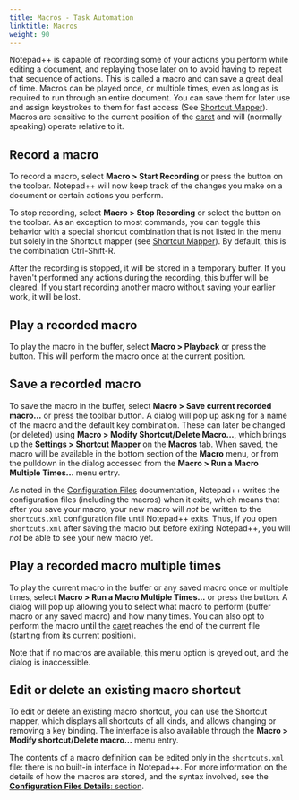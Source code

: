 ```yaml
---
title: Macros - Task Automation
linktitle: Macros
weight: 90
---
```


Notepad++ is capable of recording some of your actions you perform while editing
a document, and replaying those later on to avoid having to repeat that sequence
of actions. This is called a macro and can save a great deal of time. Macros
can be played once, or multiple times, even as long as is required to run through
an entire document. You can save them for later use and assign keystrokes to
them for fast access (See [Shortcut Mapper](../preferences/#shortcut-mapper)).
Macros are sensitive to the current position of the [caret](#caret-and-cursor "typing/insertion cursor") and will (normally
speaking) operate relative to it.


## Record a macro

To record a macro, select **Macro > Start Recording** or press the  button on the
toolbar. Notepad++ will now keep track of the changes you make on a document or
certain actions you perform.

To stop recording, select **Macro > Stop Recording** or select the  button on the
toolbar. As an exception to most commands, you can toggle this behavior with a
special shortcut combination that is not listed in the menu but solely in the
Shortcut mapper (see [Shortcut Mapper](../preferences/#shortcut-mapper)).
By default, this is the combination Ctrl-Shift-R.

After the recording is stopped, it will be stored in a temporary buffer. If you
haven't performed any actions during the recording, this buffer will be cleared. If you start
recording another macro without saving your earlier work, it will be lost.


## Play a recorded macro

To play the macro in the buffer, select **Macro > Playback** or press the button.
This will perform the macro once at the current position.


## Save a recorded macro

To save the macro in the buffer, select **Macro > Save current recorded macro...** or
press the toolbar button. A dialog will pop up asking for a name of the macro and the
default key combination. These can later be changed (or deleted) using
**Macro > Modify Shortcut/Delete Macro...**, which brings up the
[**Settings > Shortcut Mapper**](../preferences/#shortcut-mapper) on the **Macros** tab.
When saved, the macro will be available in the bottom section of the **Macro** menu, or
from the pulldown in the dialog accessed from the **Macro > Run a Macro Multiple Times...**
menu entry.

As noted in the [Configuration Files](../config-files) documentation, Notepad++
writes the configuration files (including the macros) when it exits, which means that
after you save your macro, your new macro will _not_ be written to the `shortcuts.xml`
configuration file until Notepad++ exits.  Thus, if you open `shortcuts.xml` after saving
the macro but before exiting Notepad++, you will _not_ be able to see your new macro yet.

## Play a recorded macro multiple times

To play the current macro in the buffer or any saved macro once or multiple
times, select **Macro > Run a Macro Multiple Times...** or press the button.
A dialog will pop up allowing you to select what macro to perform (buffer
macro or any saved macro) and how many times. You can also opt to perform the
macro until the [caret](#caret-and-cursor "typing/insertion cursor") reaches the end of the current file (starting from
its current position).

Note that if no macros are available, this menu option is greyed out, and
the dialog is inaccessible.


## Edit or delete an existing macro shortcut

To edit or delete an existing macro shortcut, you can use the Shortcut mapper,
which displays all shortcuts of all kinds, and allows changing or removing a key
binding. The interface is also available through the **Macro > Modify
shortcut/Delete macro...** menu entry.

The contents of a macro definition can be edited only in the `shortcuts.xml`
file: there is no built-in interface in Notepad++.  For more information on
the details of how the macros are stored, and the syntax involved, see the
[**Configuration Files Details**: **<Macros>** section](../config-files/#macros).
